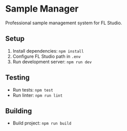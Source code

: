# Sample Manager

Professional sample management system for FL Studio.

## Setup
1. Install dependencies: `npm install`
2. Configure FL Studio path in `.env`
3. Run development server: `npm run dev`

## Testing
- Run tests: `npm test`
- Run linter: `npm run lint`

## Building
- Build project: `npm run build`